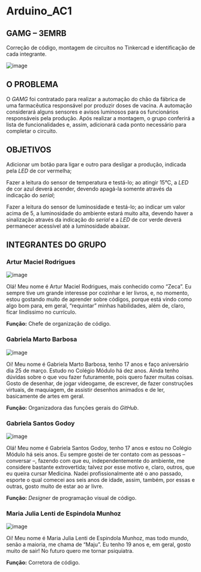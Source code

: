 # Arduino_AC1

## GAMG – 3EMRB

Correção de código, montagem de circuitos no Tinkercad e identificação de cada integrante. 

![image](https://user-images.githubusercontent.com/80834796/112986389-cfc5af00-9137-11eb-9939-c07edbb28bfc.png)

## O PROBLEMA

O *GAMG* foi contratado para realizar a automação do chão da fábrica de uma farmacêutica responsável por produzir doses de vacina. A automação considerará alguns sensores e avisos luminosos para os funcionários responsáveis pela produção. Após realizar a montagem, o grupo conferirá a lista de funcionalidades e, assim, adicionará cada ponto necessário para completar o circuito.

## OBJETIVOS

Adicionar um botão para ligar e outro para desligar a produção, indicada pela *LED* de cor vermelha;

Fazer a leitura do sensor de temperatura e testá-lo; ao atingir 15°C, a *LED* de cor azul deverá acender, devendo apagá-la somente através da indicação do *serial*;

Fazer a leitura do sensor de luminosidade e testá-lo; ao indicar um valor acima de 5, a luminosidade do ambiente estará muito alta, devendo haver a sinalização através da indicação do *serial* e a *LED* de cor verde deverá permanecer acessível até a luminosidade abaixar.

## INTEGRANTES DO GRUPO

### Artur Maciel Rodrigues

![image](https://user-images.githubusercontent.com/80834796/112994905-18359a80-9141-11eb-857d-a6c397482338.png)

Olá! Meu nome é Artur Maciel Rodrigues, mais conhecido como “Zeca”. Eu sempre tive um grande interesse por cozinhar e ler livros, e, no momento, estou gostando muito de aprender sobre códigos, porque está vindo como algo bom para, em geral, “requintar” minhas habilidades, além de, claro, ficar lindíssimo no currículo.

**Função:** Chefe de organização de código.

### Gabriela Marto Barbosa

![image](https://user-images.githubusercontent.com/80834796/112996125-4798d700-9142-11eb-8984-f8abfe029dc4.png)

Oi! Meu nome é Gabriela Marto Barbosa, tenho 17 anos e faço aniversário dia 25 de março. Estudo no Colégio Módulo há dez anos. Ainda tenho dúvidas sobre o que vou fazer futuramente, pois quero fazer muitas coisas. Gosto de desenhar, de jogar videogame, de escrever, de fazer construções virtuais, de maquiagem, de assistir desenhos animados e de ler, basicamente de artes em geral.

**Função:** Organizadora das funções gerais do *GitHub*.

### Gabriela Santos Godoy

![image](https://user-images.githubusercontent.com/80834796/112995064-3bf8e080-9141-11eb-99db-72346e2bde2f.png)

Olá! Meu nome é Gabriela Santos Godoy, tenho 17 anos e estou no Colégio Módulo há seis anos. Eu sempre gostei de ter contato com as pessoas – conversar –, fazendo com que eu, independentemente do ambiente, me considere bastante extrovertida; talvez por esse motivo e, claro, outros, que eu queira cursar Medicina. Nadei profissionalmente até o ano passado, esporte o qual comecei aos seis anos de idade, assim, também, por essas e outras, gosto muito de estar ao ar livre.

**Função:** *Designer* de programação visual de código.

### Maria Julia Lenti de Espindola Munhoz

![image](https://user-images.githubusercontent.com/80834796/112995128-4d41ed00-9141-11eb-9f38-5d0d1bfc0a79.png)

Oi! Meu nome é Maria Julia Lenti de Espindola Munhoz, mas todo mundo, senão a maioria, me chama de “Maju”. Eu tenho 19 anos e, em geral, gosto muito de sair! No futuro quero me tornar psiquiatra.

**Função:** Corretora de código.
